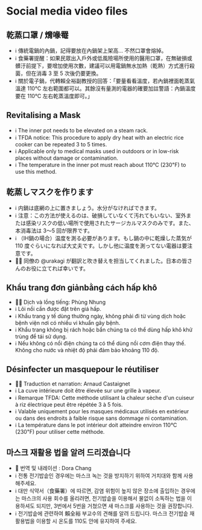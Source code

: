 # Social media video files

## 乾蒸口罩 / 熁喙罨

- ℹ️ 傳統電鍋的內鍋，記得要放在內鍋架上架高... 不然口罩會熔掉。
- ℹ️ 食藥署提醒：如果民眾出入戶外或低風險場所使用的醫用口罩，在無破損或髒汙前提下，要增加使用次數，建議可以用電鍋無水加熱（乾熱）方式進行殺菌，但在消毒 3 至 5 次後仍要更換。
- ℹ️ 關於電子鍋，代轉賴全裕副教授的回答：「要量看看溫度，若內鍋裡面乾蒸氣溫達 110℃ 左右範圍都可以。其餘沒有量測的電器的確要加註警語：內鍋溫度要在 110℃ 左右乾蒸溫度即可。」

## Revitalising a Mask

- ℹ️ The inner pot needs to be elevated on a steam rack.
- ℹ️ TFDA notice: This procedure to apply dry heat with an electric rice cooker can be repeated 3 to 5 times.
- ℹ️ Applicable only to medical masks used in outdoors or in low-risk places without damage or contamination.
- ℹ️ The temperature in the inner pot must reach about 110℃ (230℉)  to use this method.

## 乾蒸しマスクを作ります

- ℹ️ 内鍋は底網の上に置きましょう。水分がなければできます。
- ℹ️ 注意：この方法が使えるのは、破損していなくて汚れてもいない、室外または感染リスクの低い場所で使用されたサージカルマスクのみです。また、本消毒法は 3～5 回が限界です。
- ℹ️ （IH鍋の場合）温度を測る必要があります。もし鍋の中に乾燥した蒸気が 110 度ぐらいになれば大丈夫です。しかし他に温度を測ってない電器は要注意です。
- 👦🏻 同僚の @urakagi が翻訳と吹き替えを担当してくれました。日本の皆さんのお役に立てれば幸いです。

## Khẩu trang đơn giảnbằng cách hấp khô

- 👩‍🏫 Dịch và lồng tiếng: Phùng Nhung
- ℹ️ Lõi nồi cần được đặt trên giá hấp.
- ℹ️ Khẩu trang y tế dùng thường ngày, không phải đi từ vùng dịch hoặc bệnh viện nơi có nhiều vi khuẩn gây bệnh.
- ℹ️ Khẩu trang không bị rách hoặc bẩn chúng ta có thể dùng hấp khô khử trùng để tái sử dụng.
- ℹ️ Nếu không có nồi điện chúng ta có thể dùng nồi cơm điện thay thế. Không cho nước và nhiệt độ phải đảm bảo khoảng 110 độ.

## Désinfecter un masquepour le réutiliser

- 👨‍🏫 Traduction et narration: Arnaud Castaignet
- ℹ️ La cuve intérieure doit être élevée sur une grille à vapeur.
- ℹ️ Remarque TFDA: Cette méthode utilisant la chaleur sèche d'un cuiseur à riz électrique peut être répétée 3 à 5 fois.
- ℹ️ Valable uniquement pour les masques médicaux utilisés en extérieur ou dans des endroits à faible risque sans dommage ni contamination.
- ℹ️ La température dans le pot intérieur doit atteindre environ 110℃ (230℉) pour utiliser cette méthode.

## 마스크 재활용 법을 알려 드리겠습니다

- 💁 번역 및 내레이션 : Dora Chang
- ℹ️ 전통 전기밥솥인 경우에는 마스크 녹는 것을 방지하기 위하여 거치대와 함께 사용해주세요.
- ℹ️ 대만 식약서（食藥署）에 따르면, 감염 위험이 높지 않은 장소에 출입하는 경우에는 마스크의 사용 회수를 올리려면, 전기밥솥을 이용해서 물없이 소독하는 법을 이용하셔도 되지만, 3번에서 5번을 거쳤으면 새 마스크를 사용하는 것을 권장합니다.
- ℹ️ 전기밥솥에 관련하여 賴全裕 부교수의 견해를 알려 드립니다. 마스크 전기밥솥 재활용법을 이용할 시 온도를 110도 안에 유지하여 주세요.
